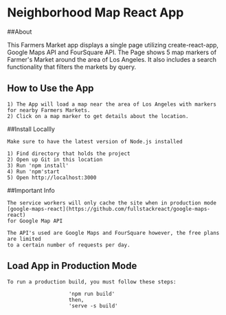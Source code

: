 # Neighborhood Map React App

##About

This Farmers Market app displays a single page utilizing create-react-app, Google Maps API and
FourSquare API. The Page shows 5 map markers of Farmer's Market around the area of Los Angeles.
It also includes a search functionality that filters the markets by query.  

## How to Use the App

	1) The App will load a map near the area of Los Angeles with markers for nearby Farmers Markets.
	2) Click on a map marker to get details about the location.

##Install Locallly

	Make sure to have the latest version of Node.js installed

	1) Find directory that holds the project
	2) Open up Git in this location
	3) Run 'npm install'
	4) Run 'npm'start
	5) Open http://localhost:3000

##Important Info

	The service workers will only cache the site when in production mode
	[google-maps-react](https://github.com/fullstackreact/google-maps-react)
 	for Google Map API

	The API's used are Google Maps and FourSquare however, the free plans are limited
	to a certain number of requests per day.


## Load App in Production Mode

	To run a production build, you must follow these steps:

						'npm run build'
						then,
						'serve -s build'
